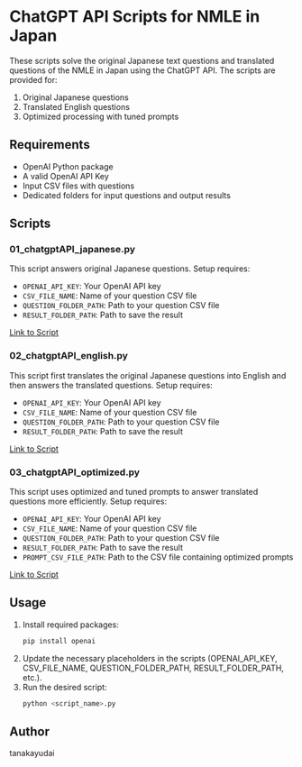 # ChatGPT API Scripts for NMLE in Japan

These scripts solve the original Japanese text questions and translated questions of the NMLE in Japan using the ChatGPT API. The scripts are provided for:

1. Original Japanese questions
2. Translated English questions
3. Optimized processing with tuned prompts

## Requirements

- OpenAI Python package
- A valid OpenAI API Key
- Input CSV files with questions
- Dedicated folders for input questions and output results

## Scripts

### 01_chatgptAPI_japanese.py

This script answers original Japanese questions. Setup requires:

- `OPENAI_API_KEY`: Your OpenAI API key
- `CSV_FILE_NAME`: Name of your question CSV file
- `QUESTION_FOLDER_PATH`: Path to your question CSV file
- `RESULT_FOLDER_PATH`: Path to save the result

[Link to Script](01_chatgptAPI_japanese.py)

### 02_chatgptAPI_english.py

This script first translates the original Japanese questions into English and then answers the translated questions. Setup requires:

- `OPENAI_API_KEY`: Your OpenAI API key
- `CSV_FILE_NAME`: Name of your question CSV file
- `QUESTION_FOLDER_PATH`: Path to your question CSV file
- `RESULT_FOLDER_PATH`: Path to save the result

[Link to Script](02_chatgptAPI_english.py)

### 03_chatgptAPI_optimized.py

This script uses optimized and tuned prompts to answer translated questions more efficiently. Setup requires:

- `OPENAI_API_KEY`: Your OpenAI API key
- `CSV_FILE_NAME`: Name of your question CSV file
- `QUESTION_FOLDER_PATH`: Path to your question CSV file
- `RESULT_FOLDER_PATH`: Path to save the result
- `PROMPT_CSV_FILE_PATH`: Path to the CSV file containing optimized prompts

[Link to Script](03_chatgptAPI_optimized.py)

## Usage

1. Install required packages:
   ```bash
   pip install openai
2. Update the necessary placeholders in the scripts (OPENAI_API_KEY, CSV_FILE_NAME, QUESTION_FOLDER_PATH, RESULT_FOLDER_PATH, etc.).
3. Run the desired script:
   ```bash
   python <script_name>.py
## Author
tanakayudai
